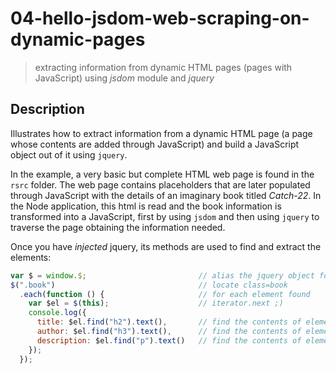# 04-hello-jsdom-web-scraping-on-dynamic-pages
> extracting information from dynamic HTML pages (pages with JavaScript) using *jsdom* module and *jquery*

## Description
Illustrates how to extract information from a dynamic HTML page (a page whose contents are added through JavaScript) and build a JavaScript object out of it using `jquery`. 

In the example, a very basic but complete HTML web page is found in the `rsrc` folder. The web page contains placeholders that are later populated through JavaScript with the details of an imaginary book titled *Catch-22*. In the Node application, this html is read and the book information is transformed into a JavaScript, first by using `jsdom` and then using `jquery` to traverse the page obtaining the information needed.

Once you have *injected* jquery, its methods are used to find and extract the elements:
```JavaScript
var $ = window.$;                         // alias the jquery object for convenience
$(".book")                                // locate class=book
  .each(function () {                     // for each element found
    var $el = $(this);                    // iterator.next ;)
    console.log({                     
      title: $el.find("h2").text(),       // find the contents of element h2
      author: $el.find("h3").text(),      // find the contents of element h3
      description: $el.find("p").text()   // find the contents of element p
    });
  });
```
